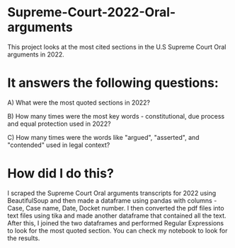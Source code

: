 # Supreme-Court-2022-Oral-arguments
This project looks at the most cited sections in the U.S Supreme Court Oral arguments in 2022.  

# It answers the following questions: 
A) What were the most quoted sections in 2022?

B) How many times were the most key words - constitutional, due process and equal protection used in 2022?

C) How many times were the words like "argued", "asserted", and "contended" used in legal context?

# How did I do this?
I scraped the Supreme Court Oral arguments transcripts for 2022 using BeautifulSoup and then made a dataframe using pandas with columns - Case, Case name, Date, Docket number.
I then converted the pdf files into text files using tika and made another dataframe that contained all the text.
After this, I joined the two dataframes and performed Regular Expressions to look for the most quoted section. 
You can check my notebook to look for the results. 
